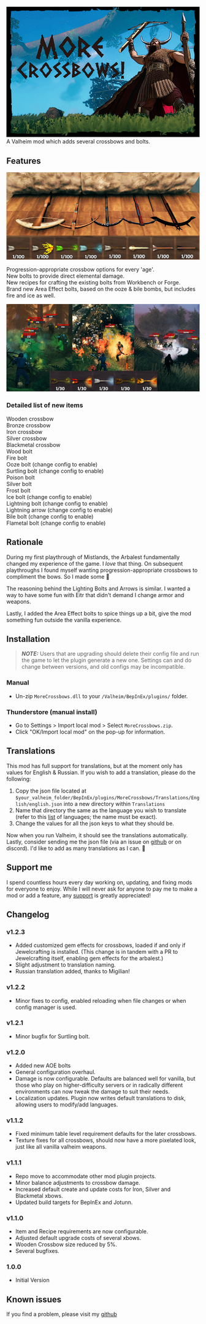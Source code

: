 ![Splash](https://raw.githubusercontent.com/probablykory/valheim-mods/main/MoreCrossbows/splash.jpg)  
A Valheim mod which adds several crossbows and bolts.

## Features

![Showcase](https://raw.githubusercontent.com/probablykory/valheim-mods/main/MoreCrossbows/showcase.jpg)

Progression-appropriate crossbow options for every 'age'.  
New bolts to provide direct elemental damage.  
New recipes for crafting the existing bolts from Workbench or Forge.  
Brand new Area Effect bolts, based on the ooze & bile bombs, but includes fire and ice as well.  

![Showcase AoE](https://raw.githubusercontent.com/probablykory/valheim-mods/main/MoreCrossbows/showcase-aoe.jpg)

### Detailed list of new items
Wooden crossbow  
Bronze crossbow  
Iron crossbow  
Silver crossbow  
Blackmetal crossbow  
Wood bolt  
Fire bolt  
Ooze bolt (change config to enable)  
Surtling bolt (change config to enable)  
Poison bolt  
Silver bolt  
Frost bolt  
Ice bolt (change config to enable)  
Lightning bolt (change config to enable)  
Lightning arrow (change config to enable)  
Bile bolt (change config to enable)  
Flametal bolt (change config to enable)  

## Rationale 

During my first playthrough of Mistlands, the Arbalest fundamentally changed my experience of the game.  I *love* that thing.  On subsequent playthroughs I found myself wanting progression-appropriate crossbows to compliment the bows.  So I made some 🙂  

The reasoning behind the Lighting Bolts and Arrows is similar.  I wanted a way to have some fun with Eitr that didn't demand I change armor and weapons.  

Lastly, I added the Area Effect bolts to spice things up a bit, give the mod something fun outside the vanilla experience.

## Installation

> **_NOTE:_**  Users that are upgrading should delete their config file and run the game to let the plugin generate a new one.  Settings can and do change between versions, and old configs may be incompatible.

### Manual

  * Un-zip `MoreCrossbows.dll` to your `/Valheim/BepInEx/plugins/` folder.

### Thunderstore (manual install)

  * Go to Settings > Import local mod > Select `MoreCrossbows.zip`.
  * Click "OK/Import local mod" on the pop-up for information.

## Translations

This mod has full support for translations, but at the moment only has values for English & Russian.  If you wish to add a translation, please do the following:  
 1.  Copy the json file located at `$your_valheim_folder/BepInEx/plugins/MoreCrossbows/Translations/English/english.json` into a new directory within `Translations`
 2.  Name that directory the same as the language you wish to translate (refer to this [list](https://valheim-modding.github.io/Jotunn/data/localization/language-list.html) of languages; the name must be exact).
 3.  Change the values for all the json keys to what they should be.
 
 Now when you run Valheim, it should see the translations automatically.  Lastly, consider sending me the json file (via an issue on [github](https://github.com/probablykory/valheim-mods) or on discord).  I'd like to add as many translations as I can. 🙂

## Support me

I spend countless hours every day working on, updating, and fixing mods for everyone to enjoy.  While I will never ask for anyone to pay me to make a mod or add a feature, any [support](https://www.paypal.com/paypalme/probablyk) is greatly appreciated!

## Changelog

### v1.2.3
 * Added customized gem effects for crossbows, loaded if and only if Jewelcrafting is installed.
   (This change is in tandem with a PR to Jewelcrafting itself, enabling gem effects for the arbalest.)
 * Slight adjustment to translation naming.
 * Russian translation added, thanks to Migilian!

### v1.2.2
 * Minor fixes to config, enabled reloading when file changes or when config manager is used.

### v1.2.1
 * Minor bugfix for Surtling bolt.

### v1.2.0
 * Added new AOE bolts
 * General configuration overhaul.
 * Damage is now configurable.  Defaults are balanced well for vanilla, but those who play on higher-difficulty servers or in radically different environments can now tweak the damage to suit their needs.
 * Localization updates.  Plugin now writes default translations to disk, allowing users to modify/add languages.

### v1.1.2
 * Fixed minimum table level requirement defaults for the later crossbows.
 * Texture fixes for all crossbows, should now have a more pixelated look, just like all vanilla valheim weapons.

### v1.1.1
 * Repo move to accommodate other mod plugin projects.
 * Minor balance adjustments to crossbow damage.
 * Increased default create and update costs for Iron, Silver and Blackmetal xbows.
 * Updated build targets for BepInEx and Jotunn.

### v1.1.0
 * Item and Recipe requirements are now configurable.
 * Adjusted default upgrade costs of several xbows.
 * Wooden Crossbow size reduced by 5%.
 * Several bugfixes.

### 1.0.0
 * Initial Version

## Known issues
If you find a problem, please visit my [github](https://github.com/probablykory/valheim-mods)
